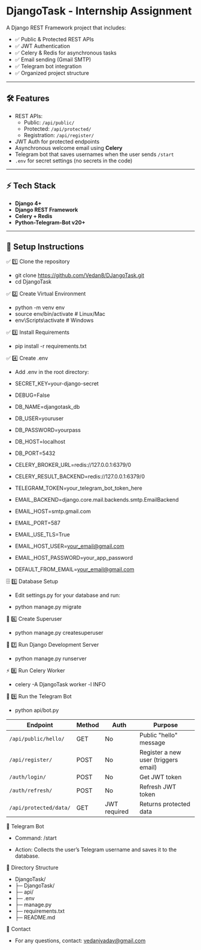 # DjangoTask - Internship Assignment

A Django REST Framework project that includes:
- ✅ Public & Protected REST APIs
- ✅ JWT Authentication
- ✅ Celery & Redis for asynchronous tasks
- ✅ Email sending (Gmail SMTP)
- ✅ Telegram bot integration
- ✅ Organized project structure

---

## 🛠️ Features
- REST APIs:
  - Public: `/api/public/`
  - Protected: `/api/protected/`
  - Registration: `/api/register/`
- JWT Auth for protected endpoints
- Asynchronous welcome email using **Celery**
- Telegram bot that saves usernames when the user sends `/start`
- `.env` for secret settings (no secrets in the code)

---

## ⚡️ Tech Stack
- **Django 4+**
- **Django REST Framework**
- **Celery + Redis**
- **Python-Telegram-Bot v20+**

---

## 🐍 Setup Instructions

✅ 1️⃣ Clone the repository

- git clone https://github.com/Vedan8/DJangoTask.git
- cd DjangoTask


✅ 2️⃣ Create Virtual Environment

- python -m venv env
- source env/bin/activate  # Linux/Mac
- env\Scripts\activate      # Windows

✅ 3️⃣ Install Requirements

- pip install -r requirements.txt

✅ 4️⃣ Create .env
- Add .env in the root directory:

- SECRET_KEY=your-django-secret
- DEBUG=False
- DB_NAME=djangotask_db
- DB_USER=youruser
- DB_PASSWORD=yourpass
- DB_HOST=localhost
- DB_PORT=5432
- CELERY_BROKER_URL=redis://127.0.0.1:6379/0
- CELERY_RESULT_BACKEND=redis://127.0.0.1:6379/0
- TELEGRAM_TOKEN=your_telegram_bot_token_here
- EMAIL_BACKEND=django.core.mail.backends.smtp.EmailBackend
- EMAIL_HOST=smtp.gmail.com
- EMAIL_PORT=587
- EMAIL_USE_TLS=True
- EMAIL_HOST_USER=your_email@gmail.com
- EMAIL_HOST_PASSWORD=your_app_password
- DEFAULT_FROM_EMAIL=your_email@gmail.com

🗄️ 5️⃣ Database Setup

- Edit settings.py for your database and run:

- python manage.py migrate

👤 6️⃣ Create Superuser

- python manage.py createsuperuser

🚀 7️⃣ Run Django Development Server

- python manage.py runserver

⚡️ 8️⃣ Run Celery Worker

- celery -A DjangoTask worker -l INFO

🤖 9️⃣ Run the Telegram Bot

- python api/bot.py




| Endpoint               | Method | Auth         | Purpose                              |
| ---------------------- | ------ | ------------ | ------------------------------------ |
| `/api/public/hello/`   | GET    | No           | Public "hello" message               |
| `/api/register/`       | POST   | No           | Register a new user (triggers email) |
| `/auth/login/`         | POST   | No           | Get JWT token                        |
| `/auth/refresh/`       | POST   | No           | Refresh JWT token                    |
| `/api/protected/data/` | GET    | JWT required | Returns protected data               |




🤖 Telegram Bot
- Command: /start

- Action: Collects the user’s Telegram username and saves it to the database.


📂 Directory Structure

- DjangoTask/
- ├─ DjangoTask/
- ├─ api/
- ├─ .env
- ├─ manage.py
- ├─ requirements.txt
- ├─ README.md


👥 Contact
- For any questions, contact: vedanjyadav@gmail.com